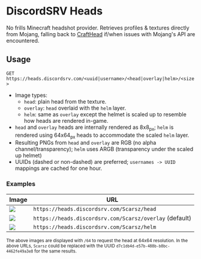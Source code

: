 # DiscordSRV Heads
No frills Minecraft headshot provider. Retrieves profiles & textures directly from Mojang, falling back to [CraftHead](https://crafthead.net/) if/when issues with Mojang's API are encountered.

## Usage
`GET https://heads.discordsrv.com/<uuid|username>/<head|overlay|helm>/<size>`
- Image types:
    - `head`: plain head from the texture.
    - `overlay`: `head` overlaid with the `helm` layer.
    - `helm`: same as `overlay` except the helmet is scaled up to resemble how heads are rendered in-game.
- `head` and `overlay` heads are internally rendered as 8x8<sub>px</sub>; `helm` is rendered using 64x64<sub>px</sub> heads to accommodate the scaled `helm` layer.
- Resulting PNGs from `head` and `overlay` are RGB (no alpha channel/transparency); `helm` uses ARGB (transparency under the scaled up helmet)
- UUIDs (dashed or non-dashed) are preferred; `usernames -> UUID` mappings are cached for one hour.

### Examples
| Image                                               | URL                                                     |
|-----------------------------------------------------|---------------------------------------------------------|
| ![](https://heads.discordsrv.com/Scarsz/head/64)    | `https://heads.discordsrv.com/Scarsz/head`              |
| ![](https://heads.discordsrv.com/Scarsz/overlay/64) | `https://heads.discordsrv.com/Scarsz/overlay` (default) |
| ![](https://heads.discordsrv.com/Scarsz/helm/64)    | `https://heads.discordsrv.com/Scarsz/helm`              |

<sub>The above images are displayed with `/64` to request the head at 64x64 resolution.
In the above URLs, `Scarsz` could be replaced with the UUID `d7c1db4d-e57b-488b-b8bc-4462fe49a3e8` for the same results.</sub>
